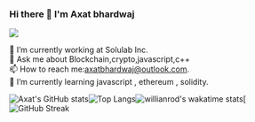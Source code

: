 ### Hi there 👋 I'm Axat bhardwaj  

![](https://komarev.com/ghpvc/?username=axatbhardwaj&color=green)



🔭 I’m currently working at Solulab Inc.  
💬 Ask me about Blockchain,crypto,javascript,c++  
📫 How to reach me:axatbhardwaj@outlook.com.  
🌱 I’m currently learning javascript , ethereum , solidity.  





![Axat's GitHub stats](https://github-readme-stats.vercel.app/api?username=axatbhardwaj&show_icons=true&theme=dark)![Top Langs](https://github-readme-stats.vercel.app/api/top-langs/?username=axatbhardwaj&layout=compact&theme=dark)![willianrod's wakatime stats](https://github-readme-stats.vercel.app/api/wakatime?username=axatbhardwaj&theme=dark)[![GitHub Streak](https://github-readme-streak-stats.herokuapp.com/?user=axatbhardwaj&theme=chartreuse-dark)




<!--
**axatbhardwaj/axatbhardwaj** is a ✨ _special_ ✨ repository because its `README.md` (this file) appears on your GitHub profile.

Here are some ideas to get you started:

- 🔭 I’m currently working on ...
- 
- 👯 I’m looking to collaborate on ...
- 🤔 I’m looking for help with ...

chartreuse-dark
- 
- 😄 Pronouns: ...
- ⚡ Fun fact: ...
-->
